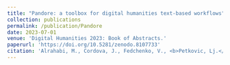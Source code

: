 ```yaml
---
title: "Pandore: a toolbox for digital humanities text-based workflows"
collection: publications
permalink: /publication/Pandore
date: 2023-07-01
venue: 'Digital Humanities 2023: Book of Abstracts.'
paperurl: 'https://doi.org/10.5281/zenodo.8107733'
citation: 'Alrahabi, M., Cordova, J., Fedchenko, V., <b>Petkovic, Lj.</b>, & Roe, G. (2023). Pandore: a toolbox for digital humanities text-based workflows [abstract]. <i>Digital Humanities 2023: Book of Abstracts</i>, Digital Humanities 2023 Collaboration as Opportunity (DH2023), Graz, Austria.'
---
```

<!--[Download paper here](https://doi.org/10.5281/zenodo.8107733)-->

<!--Recommended citation: Your Name, You. (2015). "Paper Title Number 3." <i>Journal 1</i>. 1(3).-->

